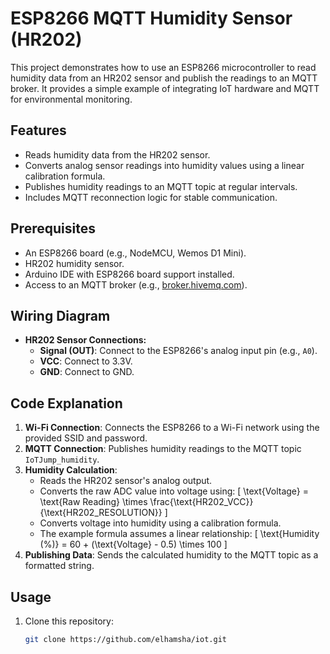 # ESP8266 MQTT Humidity Sensor (HR202)

This project demonstrates how to use an ESP8266 microcontroller to read humidity data from an HR202 sensor and publish the readings to an MQTT broker. It provides a simple example of integrating IoT hardware and MQTT for environmental monitoring.

## Features
- Reads humidity data from the HR202 sensor.
- Converts analog sensor readings into humidity values using a linear calibration formula.
- Publishes humidity readings to an MQTT topic at regular intervals.
- Includes MQTT reconnection logic for stable communication.

## Prerequisites
- An ESP8266 board (e.g., NodeMCU, Wemos D1 Mini).
- HR202 humidity sensor.
- Arduino IDE with ESP8266 board support installed.
- Access to an MQTT broker (e.g., [broker.hivemq.com](https://www.hivemq.com)).

## Wiring Diagram
- **HR202 Sensor Connections:**
  - **Signal (OUT)**: Connect to the ESP8266's analog input pin (e.g., `A0`).
  - **VCC**: Connect to 3.3V.
  - **GND**: Connect to GND.

## Code Explanation
1. **Wi-Fi Connection**: Connects the ESP8266 to a Wi-Fi network using the provided SSID and password.
2. **MQTT Connection**: Publishes humidity readings to the MQTT topic `IoTJump_humidity`.
3. **Humidity Calculation**:
   - Reads the HR202 sensor's analog output.
   - Converts the raw ADC value into voltage using:
     \[
     \text{Voltage} = \text{Raw Reading} \times \frac{\text{HR202\_VCC}}{\text{HR202\_RESOLUTION}}
     \]
   - Converts voltage into humidity using a calibration formula.
   - The example formula assumes a linear relationship:
     \[
     \text{Humidity (\%)} = 60 + (\text{Voltage} - 0.5) \times 100
     \]
4. **Publishing Data**: Sends the calculated humidity to the MQTT topic as a formatted string.

## Usage
1. Clone this repository:
   ```bash
   git clone https://github.com/elhamsha/iot.git
